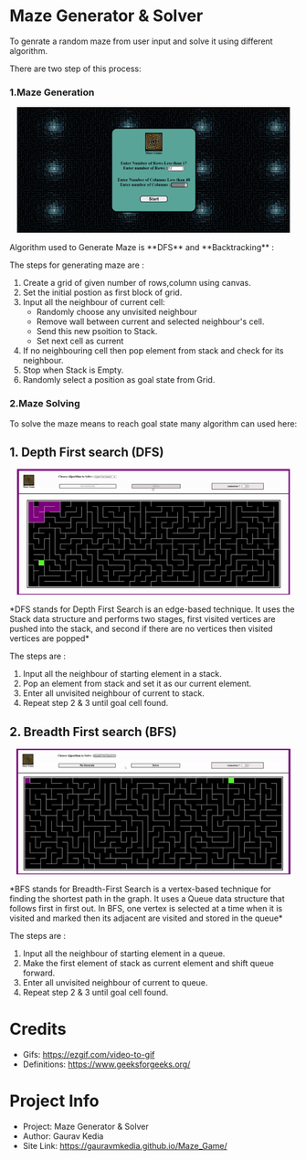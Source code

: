# Maze Generator & Solver

To genrate a random maze from user input and solve it using different algorithm.

There are two step of this process:
### 1.Maze Generation 
<p align="center">
<img src="./Images/Maze_Generate.gif" height="220px">
</p>
Algorithm used to Generate Maze is  **DFS**  and **Backtracking** :

The steps for generating maze are :
1. Create a grid of given number of rows,column using canvas.
2. Set the initial postion as first block of grid.
3. Input all the neighbour of current cell:
   * Randomly choose any unvisited neighbour 
   * Remove wall between current and selected neighbour's cell.
   * Send this new psoition to Stack.
   * Set next cell as current 
4. If no neighbouring cell then pop element from stack and check for its neighbour.
5. Stop when Stack is Empty.
6. Randomly select a position as goal state from Grid.


### 2.Maze Solving
To solve the maze means to reach goal state many algorithm can used here:
## 1. Depth First search (DFS)
<p align="center">
<img src="./Images/Dfs_Solve.gif" height="220px">
</p>
*DFS stands for Depth First Search is an edge-based technique. It uses the Stack data structure and performs two stages, first visited vertices are pushed into the stack, and second if there are no vertices then visited vertices are popped*

The steps are :
1. Input all the neighbour of starting element in a stack.
2. Pop an element from stack and set it as our current element.
3. Enter all unvisited neighbour of current to stack.
4. Repeat step 2 & 3 until goal cell found.

## 2. Breadth First search (BFS)
<p align="center">
<img src="./Images/Bfs_Solve.gif" height="220px">
</p>
*BFS stands for Breadth-First Search is a vertex-based technique for finding the shortest path in the graph. It uses a Queue data structure that follows first in first out. In BFS, one vertex is selected at a time when it is visited and marked then its adjacent are visited and stored in the queue*

The steps are :
1. Input all the neighbour of starting element in a queue.
2. Make the first element of stack as current element and shift queue forward.
3. Enter all unvisited neighbour of current to queue.
4. Repeat step 2 & 3 until goal cell found.

# Credits
- Gifs: https://ezgif.com/video-to-gif
- Definitions: https://www.geeksforgeeks.org/

# Project Info
- Project: Maze Generator & Solver
- Author: Gaurav Kedia
- Site Link: https://gauravmkedia.github.io/Maze_Game/
